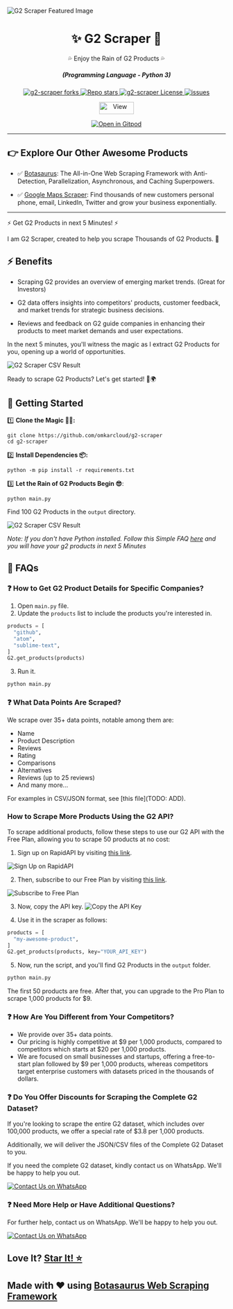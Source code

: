 ![G2 Scraper Featured Image](https://raw.githubusercontent.com/omkarcloud/g2-scraper/master/images/g2-scraper-featured-image.png)

<div align="center" style="margin-top: 0;">
  <h1>✨ G2 Scraper 🚀</h1>
  <p>💦 Enjoy the Rain of G2 Products 💦</p>
</div>
<em>
  <h5 align="center">(Programming Language - Python 3)</h5>
</em>
<p align="center">
  <a href="#">
    <img alt="g2-scraper forks" src="https://img.shields.io/github/forks/omkarcloud/g2-scraper?style=for-the-badge" />
  </a>
  <a href="#">
    <img alt="Repo stars" src="https://img.shields.io/github/stars/omkarcloud/g2-scraper?style=for-the-badge&color=yellow" />
  </a>
  <a href="#">
    <img alt="g2-scraper License" src="https://img.shields.io/github/license/omkarcloud/g2-scraper?color=orange&style=for-the-badge" />
  </a>
  <a href="https://github.com/omkarcloud/g2-scraper/issues">
    <img alt="issues" src="https://img.shields.io/github/issues/omkarcloud/g2-scraper?color=purple&style=for-the-badge" />
  </a>
</p>
<p align="center">
  <img src="https://views.whatilearened.today/views/github/omkarcloud/g2-scraper.svg" width="80px" height="28px" alt="View" />
</p>

<p align="center">
  <a href="https://gitpod.io/#https://github.com/omkarcloud/g2-scraper">
    <img alt="Open in Gitpod" src="https://gitpod.io/button/open-in-gitpod.svg" />
  </a>
</p>
  
---

## 👉 Explore Our Other Awesome Products


- ✅ [Botasaurus](https://github.com/omkarcloud/botasaurus): The All-in-One Web Scraping Framework with Anti-Detection, Parallelization, Asynchronous, and Caching Superpowers.

- ✅ [Google Maps Scraper](https://github.com/omkarcloud/google-maps-scraper): Find thousands of new customers personal phone, email, LinkedIn, Twitter and grow your business exponentially.

---

⚡ Get G2 Products in next 5 Minutes! ⚡

I am G2 Scraper, created to help you scrape Thousands of G2 Products. 🚀

## ⚡ Benefits
- Scraping G2 provides an overview of emerging market trends. (Great for Investors)

- G2 data offers insights into competitors' products, customer feedback, and market trends for strategic business decisions.

- Reviews and feedback on G2 guide companies in enhancing their products to meet market demands and user expectations.

In the next 5 minutes, you'll witness the magic as I extract G2 Products for you, opening up a world of opportunities.

![G2 Scraper CSV Result](https://raw.githubusercontent.com/omkarcloud/g2-scraper/master/images/g2-scraper-csv-result.png)

Ready to scrape G2 Products? Let's get started! 💼🌍


## 🚀 Getting Started

1️⃣ **Clone the Magic 🧙‍♀:**
```shell
git clone https://github.com/omkarcloud/g2-scraper
cd g2-scraper
```
2️⃣ **Install Dependencies 📦:**
```shell
python -m pip install -r requirements.txt
```
3️⃣ **Let the Rain of G2 Products Begin 😎**:
```shell
python main.py
```

Find 100 G2 Products in the `output` directory.

![G2 Scraper CSV Result](https://raw.githubusercontent.com/omkarcloud/g2-scraper/master/images/g2-scraper-csv-result.png)

*Note: If you don't have Python installed. Follow this Simple FAQ [here](https://github.com/omkarcloud/g2-scraper/blob/master/advanced.md#-i-dont-have-python-installed-how-can-i-run-the-scraper) and you will have your g2 products in next 5 Minutes*

## 🤔 FAQs

### ❓ How to Get G2 Product Details for Specific Companies?

1. Open `main.py` file.
2. Update the `products` list to include the products you're interested in.

```python
products = [
  "github",
  "atom",
  "sublime-text",
]
G2.get_products(products)
```
3. Run it.
```bash
python main.py
```   

### ❓ What Data Points Are Scraped?

We scrape over 35+ data points, notable among them are:
- Name
- Product Description
- Reviews
- Rating
- Comparisons
- Alternatives
- Reviews (up to 25 reviews)
- And many more...

For examples in CSV/JSON format, see [this file](TODO: ADD).

### How to Scrape More Products Using the G2 API?

To scrape additional products, follow these steps to use our G2 API with the Free Plan, allowing you to scrape 50 products at no cost:
1. Sign up on RapidAPI by visiting [this link](https://rapidapi.com/auth/sign-up).
   
![Sign Up on RapidAPI](https://raw.githubusercontent.com/omkarcloud/google-maps-scraper/master/screenshots/sign-up.png)

2. Then, subscribe to our Free Plan by visiting [this link](https://rapidapi.com/Chetan11dev/api/g2-data-api/pricing).

![Subscribe to Free Plan](https://raw.githubusercontent.com/omkarcloud/g2-scraper/master/images/g2-free-subscription.png)

3. Now, copy the API key.
![Copy the API Key](https://raw.githubusercontent.com/omkarcloud/g2-scraper/master/images/g2-api-key.png)

4. Use it in the scraper as follows:
```python
products = [
  "my-awesome-product",
]
G2.get_products(products, key="YOUR_API_KEY")
```
5. Now, run the script, and you'll find G2 Products in the `output` folder.
```bash
python main.py
```   

The first 50 products are free. After that, you can upgrade to the Pro Plan to scrape 1,000 products for $9.

### ❓ How Are You Different from Your Competitors?

- We provide over 35+ data points.
- Our pricing is highly competitive at $9 per 1,000 products, compared to competitors which starts at $20 per 1,000 products.
- We are focused on small businesses and startups, offering a free-to-start plan followed by $9 per 1,000 products, whereas competitors target enterprise customers with datasets priced in the thousands of dollars.

### ❓ Do You Offer Discounts for Scraping the Complete G2 Dataset?

If you're looking to scrape the entire G2 dataset, which includes over 100,000 products, we offer a special rate of $3.8 per 1,000 products.

Additionally, we will deliver the JSON/CSV files of the Complete G2 Dataset to you.

If you need the complete G2 dataset, kindly contact us on WhatsApp. We'll be happy to help you out.

[![Contact Us on WhatsApp](https://raw.githubusercontent.com/omkarcloud/google-maps-scraper/master/screenshots/mwa.png)](https://wa.me/message/3WED4FYQRDPNE1)

### ❓ Need More Help or Have Additional Questions?

For further help, contact us on WhatsApp. We'll be happy to help you out.

[![Contact Us on WhatsApp](https://raw.githubusercontent.com/omkarcloud/google-maps-scraper/master/screenshots/mwa.png)](https://wa.me/message/3WED4FYQRDPNE1)

## Love It? [Star It! ⭐](https://github.com/omkarcloud/g2-scraper/stargazers)

## Made with ❤️ using [Botasaurus Web Scraping Framework](https://github.com/omkarcloud/botasaurus)